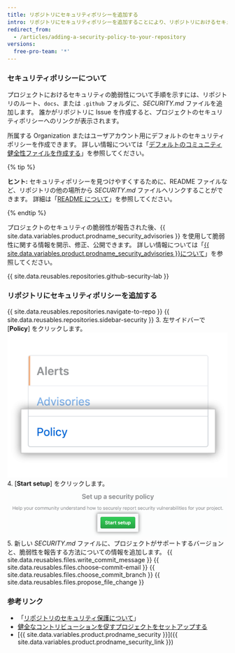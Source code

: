 ```yaml
---
title: リポジトリにセキュリティポリシーを追加する
intro: リポジトリにセキュリティポリシーを追加することにより、リポジトリにおけるセキュリティの脆弱性について責任ある報告を行う方法の手順を示すことができます。
redirect_from:
  - /articles/adding-a-security-policy-to-your-repository
versions:
  free-pro-team: '*'
---
```


### セキュリティポリシーについて

プロジェクトにおけるセキュリティの脆弱性について手順を示すには、リポジトリのルート、`docs`、または `.github` フォルダに、_SECURITY.md_ ファイルを追加します。 誰かがリポジトリに Issue を作成すると、プロジェクトのセキュリティポリシーへのリンクが表示されます。

所属する Organization またはユーザアカウント用にデフォルトのセキュリティポリシーを作成できます。 詳しい情報については「[デフォルトのコミュニティ健全性ファイルを作成する](/github/building-a-strong-community/creating-a-default-community-health-file)」を参照してください。

{% tip %}

**ヒント:** セキュリティポリシーを見つけやすくするために、README ファイルなど、リポジトリの他の場所から _SECURITY.md_ ファイルへリンクすることができます。 詳細は「[README について](/articles/about-readmes)」を参照してください。

{% endtip %}

プロジェクトのセキュリティの脆弱性が報告された後、{{ site.data.variables.product.prodname_security_advisories }} を使用して脆弱性に関する情報を開示、修正、公開できます。 詳しい情報については「[{{ site.data.variables.product.prodname_security_advisories }}について](/github/managing-security-vulnerabilities/about-github-security-advisories)」を参照してください。

{{ site.data.reusables.repositories.github-security-lab }}

### リポジトリにセキュリティポリシーを追加する

{{ site.data.reusables.repositories.navigate-to-repo }}
{{ site.data.reusables.repositories.sidebar-security }}
3. 左サイドバーで [**Policy**] をクリックします。 ![[Policy] タブ](/assets/images/help/security/policy-tab.png)
4. [**Start setup**] をクリックします。 ![[Start setup] ボタン](/assets/images/help/security/start-setup-policy-button.png)
5. 新しい _SECURITY.md_ ファイルに、プロジェクトがサポートするバージョンと、脆弱性を報告する方法についての情報を追加します。
{{ site.data.reusables.files.write_commit_message }}
{{ site.data.reusables.files.choose-commit-email }}
{{ site.data.reusables.files.choose_commit_branch }}
{{ site.data.reusables.files.propose_file_change }}

### 参考リンク

- 「[リポジトリのセキュリティ保護について](/github/administering-a-repository/about-securing-your-repository)」
- [健全なコントリビューションを促すプロジェクトをセットアップする](/github/building-a-strong-community/setting-up-your-project-for-healthy-contributions)
- [{{ site.data.variables.product.prodname_security }}]({{ site.data.variables.product.prodname_security_link }})
